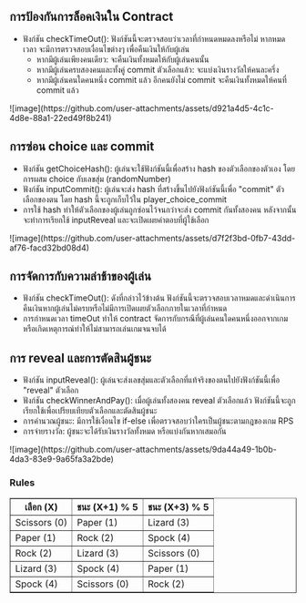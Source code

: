 <h2>การป้องกันการล็อคเงินใน Contract</h2>
<ul>
  <li>ฟังก์ชัน checkTimeOut(): ฟังก์ชันนี้จะตรวจสอบว่าเวลาที่กำหนดหมดลงหรือไม่ หากหมดเวลา จะมีการตรวจสอบเงื่อนไขต่างๆ เพื่อคืนเงินให้กับผู้เล่น
    <ul>
      <li>หากมีผู้เล่นเพียงคนเดียว: จะคืนเงินทั้งหมดให้กับผู้เล่นคนนั้น</li>
      <li>หากมีผู้เล่นครบสองคนและทั้งคู่ commit ตัวเลือกแล้ว: จะแบ่งเงินรางวัลให้คนละครึ่ง</li>
      <li>หากมีผู้เล่นคนใดคนหนึ่ง commit แล้ว อีกคนยังไม่ commit จะคืนเงินทั้งหมดให้คนที่ commit แล้ว</li>
    </ul>
  </li>
</ul>
![image](https://github.com/user-attachments/assets/d921a4d5-4c1c-4d8e-88a1-22ed49f8b241)


<h2>การซ่อน choice และ commit</h2>
<ul>
  <li>ฟังก์ชัน getChoiceHash(): ผู้เล่นจะใช้ฟังก์ชันนี้เพื่อสร้าง hash ของตัวเลือกของตัวเอง โดยการผสม choice กับเลขสุ่ม (randomNumber)</li>
  <li>ฟังก์ชัน inputCommit(): ผู้เล่นจะส่ง hash ที่สร้างขึ้นไปยังฟังก์ชันนี้เพื่อ "commit" ตัวเลือกของตน โดย hash นี้จะถูกเก็บไว้ใน player_choice_commit</li>
  <li>การใช้ hash ทำให้ตัวเลือกของผู้เล่นถูกซ่อนไว้จนกว่าจะส่ง commit กันทั้งสองคน หลังจากนั้นจะทำการเรียกใช้ inputReveal และจะเปิดเผยคำตอบที่ผู้ใช้เลือก</li>
</ul>
![image](https://github.com/user-attachments/assets/d7f2f3bd-0fb7-43dd-af76-facd32bd08d4)


<h2>การจัดการกับความล่าช้าของผู้เล่น</h2>
<ul>
  <li>ฟังก์ชัน checkTimeOut(): ดังที่กล่าวไว้ข้างต้น ฟังก์ชันนี้จะตรวจสอบเวลาหมดและดำเนินการคืนเงินหากผู้เล่นไม่ครบหรือไม่มีการเปิดเผยตัวเลือกภายในเวลาที่กำหนด</li>
  <li>การกำหนดเวลา timeOut ทำให้ contract จัดการกับกรณีที่ผู้เล่นคนใดคนหนึ่งออกจากเกม หรือเกิดเหตุการณ์ทำให้ไม่สามารถเล่นเกมจนจบได้</li>
</ul>

<h2>การ reveal และการตัดสินผู้ชนะ</h2>
<ul>
  <li>ฟังก์ชัน inputReveal(): ผู้เล่นจะส่งเลขสุ่มและตัวเลือกที่แท้จริงของตนไปยังฟังก์ชันนี้เพื่อ "reveal" ตัวเลือก</li>
  <li>ฟังก์ชัน checkWinnerAndPay(): เมื่อผู้เล่นทั้งสองคน reveal ตัวเลือกแล้ว ฟังก์ชันนี้จะถูกเรียกใช้เพื่อเปรียบเทียบตัวเลือกและตัดสินผู้ชนะ</li>
  <li>การคำนวณผู้ชนะ: มีการใช้เงื่อนไข if-else เพื่อตรวจสอบว่าใครเป็นผู้ชนะตามกฎของเกม RPS</li>
  <li>การจ่ายรางวัล: ผู้ชนะจะได้รับเงินรางวัลทั้งหมด หรือแบ่งกันหากเสมอกัน</li>
</ul>
![image](https://github.com/user-attachments/assets/9da44a49-1b0b-4da3-83e9-9a65fa3a2bde)


<h3>Rules</h3>
<table border="1">
  <tr>
    <th>เลือก (X)</th>
    <th>ชนะ (X+1) % 5</th>
    <th>ชนะ (X+3) % 5</th>
  </tr>
  <tr>
    <td>Scissors (0)</td>
    <td>Paper (1)</td>
    <td>Lizard (3)</td>
  </tr>
  <tr>
    <td>Paper (1)</td>
    <td>Rock (2)</td>
    <td>Spock (4)</td>
  </tr>
  <tr>
    <td>Rock (2)</td>
    <td>Lizard (3)</td>
    <td>Scissors (0)</td>
  </tr>
  <tr>
    <td>Lizard (3)</td>
    <td>Spock (4)</td>
    <td>Paper (1)</td>
  </tr>
  <tr>
    <td>Spock (4)</td>
    <td>Scissors (0)</td>
    <td>Rock (2)</td>
  </tr>
</table>
